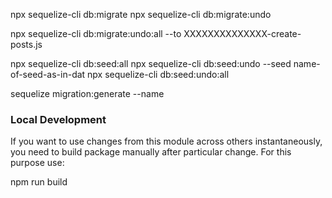 npx sequelize-cli db:migrate
npx sequelize-cli db:migrate:undo

npx sequelize-cli db:migrate:undo:all --to XXXXXXXXXXXXXX-create-posts.js

npx sequelize-cli db:seed:all
npx sequelize-cli db:seed:undo --seed name-of-seed-as-in-dat
npx sequelize-cli db:seed:undo:all

sequelize migration:generate --name

### Local Development
If you want to use changes from this module across others instantaneously, you need to build package manually after particular change. For this purpose use:

npm run build